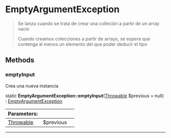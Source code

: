 
                                                                                                                                            
    
# EmptyArgumentException


> Se lanza cuando se trata de crear una colleción a partir de un array vacio
>
> Cuando creamos colecciones a partir de arrays, se espera que contenga al menos un elemento
del que poder deducir el tipo








## Methods

### emptyInput
Crea una nueva instancia


static **EmptyArgumentException::emptyInput**([Throwable](../../../../Throwable.md) $previous = null) : [EmptyArgumentException](../../../../EmptyArgumentException.md)


|Parameters: | | |
| --- | --- | --- |
|[Throwable](../../../../Throwable.md) |$previous |  |

---


                                                                                                                                                                                                                                                                                                                                                                                                            
    
                                                                                                                                                                                                                                                                             
                